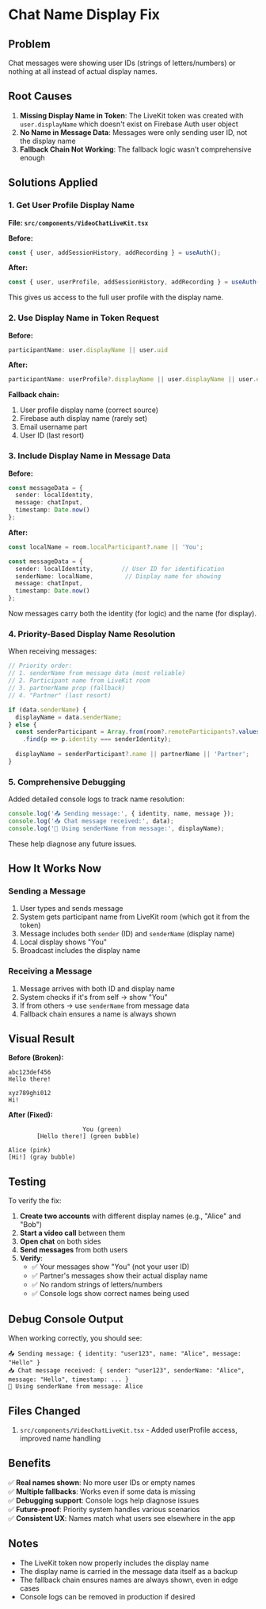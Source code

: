 # Chat Name Display Fix

## Problem
Chat messages were showing user IDs (strings of letters/numbers) or nothing at all instead of actual display names.

## Root Causes

1. **Missing Display Name in Token**: The LiveKit token was created with `user.displayName` which doesn't exist on Firebase Auth user object
2. **No Name in Message Data**: Messages were only sending user ID, not the display name
3. **Fallback Chain Not Working**: The fallback logic wasn't comprehensive enough

## Solutions Applied

### 1. Get User Profile Display Name

**File: `src/components/VideoChatLiveKit.tsx`**

**Before:**
```typescript
const { user, addSessionHistory, addRecording } = useAuth();
```

**After:**
```typescript
const { user, userProfile, addSessionHistory, addRecording } = useAuth();
```

This gives us access to the full user profile with the display name.

### 2. Use Display Name in Token Request

**Before:**
```typescript
participantName: user.displayName || user.uid
```

**After:**
```typescript
participantName: userProfile?.displayName || user.displayName || user.email?.split('@')[0] || user.uid
```

**Fallback chain:**
1. User profile display name (correct source)
2. Firebase auth display name (rarely set)
3. Email username part
4. User ID (last resort)

### 3. Include Display Name in Message Data

**Before:**
```typescript
const messageData = {
  sender: localIdentity,
  message: chatInput,
  timestamp: Date.now()
};
```

**After:**
```typescript
const localName = room.localParticipant?.name || 'You';

const messageData = {
  sender: localIdentity,        // User ID for identification
  senderName: localName,         // Display name for showing
  message: chatInput,
  timestamp: Date.now()
};
```

Now messages carry both the identity (for logic) and the name (for display).

### 4. Priority-Based Display Name Resolution

When receiving messages:

```typescript
// Priority order:
// 1. senderName from message data (most reliable)
// 2. Participant name from LiveKit room
// 3. partnerName prop (fallback)
// 4. "Partner" (last resort)

if (data.senderName) {
  displayName = data.senderName;
} else {
  const senderParticipant = Array.from(room?.remoteParticipants?.values() || [])
    .find(p => p.identity === senderIdentity);
  
  displayName = senderParticipant?.name || partnerName || 'Partner';
}
```

### 5. Comprehensive Debugging

Added detailed console logs to track name resolution:

```typescript
console.log('📤 Sending message:', { identity, name, message });
console.log('📥 Chat message received:', data);
console.log('💬 Using senderName from message:', displayName);
```

These help diagnose any future issues.

## How It Works Now

### Sending a Message
1. User types and sends message
2. System gets participant name from LiveKit room (which got it from the token)
3. Message includes both `sender` (ID) and `senderName` (display name)
4. Local display shows "You"
5. Broadcast includes the display name

### Receiving a Message
1. Message arrives with both ID and display name
2. System checks if it's from self → show "You"
3. If from others → use `senderName` from message data
4. Fallback chain ensures a name is always shown

## Visual Result

**Before (Broken):**
```
abc123def456
Hello there!

xyz789ghi012  
Hi!
```

**After (Fixed):**
```
                     You (green)
        [Hello there!] (green bubble)

Alice (pink)
[Hi!] (gray bubble)
```

## Testing

To verify the fix:

1. **Create two accounts** with different display names (e.g., "Alice" and "Bob")
2. **Start a video call** between them
3. **Open chat** on both sides
4. **Send messages** from both users
5. **Verify**:
   - ✅ Your messages show "You" (not your user ID)
   - ✅ Partner's messages show their actual display name
   - ✅ No random strings of letters/numbers
   - ✅ Console logs show correct names being used

## Debug Console Output

When working correctly, you should see:

```
📤 Sending message: { identity: "user123", name: "Alice", message: "Hello" }
📥 Chat message received: { sender: "user123", senderName: "Alice", message: "Hello", timestamp: ... }
💬 Using senderName from message: Alice
```

## Files Changed

1. `src/components/VideoChatLiveKit.tsx` - Added userProfile access, improved name handling

## Benefits

✅ **Real names shown**: No more user IDs or empty names  
✅ **Multiple fallbacks**: Works even if some data is missing  
✅ **Debugging support**: Console logs help diagnose issues  
✅ **Future-proof**: Priority system handles various scenarios  
✅ **Consistent UX**: Names match what users see elsewhere in the app  

## Notes

- The LiveKit token now properly includes the display name
- The display name is carried in the message data itself as a backup
- The fallback chain ensures names are always shown, even in edge cases
- Console logs can be removed in production if desired

